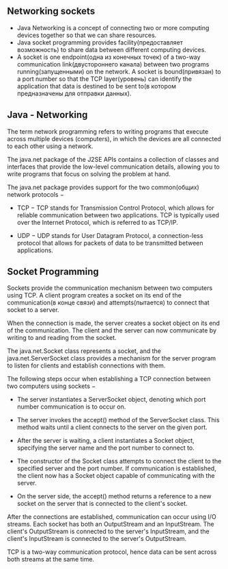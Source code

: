 ## Networking sockets

* Java Networking is a concept of connecting two or more computing devices together so that we can share resources.
* Java socket programming provides facility(предоставляет возможность) to share data between different computing devices.
* A socket is one endpoint(одна из конечных точек) of a two-way communication link(двустороннего канала) between two programs running(запущенными) on the network. A socket is bound(привязан) to a port number so that the TCP layer(уровень) can identify the application that data is destined to be sent to(в котором предназначены для отправки данных).

## Java - Networking

The term network programming refers to writing programs that execute across multiple devices (computers), in which the devices are all connected to each other using a network.

The java.net package of the J2SE APIs contains a collection of classes and interfaces that provide the low-level communication details, allowing you to write programs that focus on solving the problem at hand.

The java.net package provides support for the two common(общих) network protocols −

* TCP − TCP stands for Transmission Control Protocol, which allows for reliable communication between two applications. TCP is typically used over the Internet Protocol, which is referred to as TCP/IP.

* UDP − UDP stands for User Datagram Protocol, a connection-less protocol that allows for packets of data to be transmitted between applications.

## Socket Programming

Sockets provide the communication mechanism between two computers using TCP. A client program creates a socket on its end of the communication(в конце связи) and attempts(пытается) to connect that socket to a server.

When the connection is made, the server creates a socket object on its end of the communication. The client and the server can now communicate by writing to and reading from the socket.

The java.net.Socket class represents a socket, and the java.net.ServerSocket class provides a mechanism for the server program to listen for clients and establish connections with them.

The following steps occur when establishing a TCP connection between two computers using sockets −

* The server instantiates a ServerSocket object, denoting which port number communication is to occur on.

* The server invokes the accept() method of the ServerSocket class. This method waits until a client connects to the server on the given port.

* After the server is waiting, a client instantiates a Socket object, specifying the server name and the port number to connect to.

* The constructor of the Socket class attempts to connect the client to the specified server and the port number. If communication is established, the client now has a Socket object capable of communicating with the server.

* On the server side, the accept() method returns a reference to a new socket on the server that is connected to the client's socket.

After the connections are established, communication can occur using I/O streams. Each socket has both an OutputStream and an InputStream. The client's OutputStream is connected to the server's InputStream, and the client's InputStream is connected to the server's OutputStream.

TCP is a two-way communication protocol, hence data can be sent across both streams at the same time.